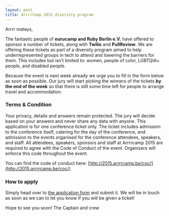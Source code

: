 ```yaml
---
layout: post
title: ArrrrCamp 2015 diversity program
---
```


Arrrr mateys,

The fantastic people of **eurucamp and Ruby Berlin e.V.** have offered to
sponsor a number of tickets, along with **Twilio** and **PullReview**. We are
offering these tickets as part of a diversity program aimed to help
underrepresented groups in tech to attend and lowering the barriers for them.
This includes but isn’t limited to: women, people of color, LGBTQIA+ people, and
disabled people.

Because the event is next week already we urge you to fill in the form below as
soon as possible. Our jury will start picking the winners of the tickets **by
the end of the week** so that there is still some time left for people to
arrange travel and accommodation.


### Terms & Condition

Your privacy, details and answers remain protected. The jury will decide based
on your answers and never share any data with anyone. This application is for
one conference ticket only. The ticket includes admission to the conference
itself, catering for the day of the conference, and admission to the events
organised for the conference attendees, speakers, and staff. All attendees,
speakers, sponsors and staff at Arrrrcamp 2015 are required to agree with the
Code of Conduct of the event. Organizers will enforce this code throughout the
event.

You can find the code of conduct here:
[http://2015.arrrrcamp.be/coc/](http://2015.arrrrcamp.be/coc/)


### How to apply

Simply head over to [the application
form](https://docs.google.com/forms/d/1XRZm3iFJzYG2G4Rbz1gsyYejc6d6gmuGaPLCJU88y8o/viewform)
and submit it. We will be in touch as soon as we can to let you know if you will
be given a ticket!


Hope to see you soon!
The Captain and crew

